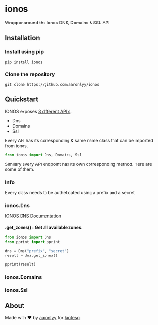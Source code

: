 # ionos
Wrapper around the Ionos DNS, Domains & SSL API

## Installation

### Install using pip

```
pip install ionos
```

### Clone the repository

```
git clone https://github.com/aaronlyy/ionos
```

## Quickstart

IONOS exposes [3 different API's](https://developer.hosting.ionos.de/docs).

- Dns
- Domains
- Ssl

Every API has its corresponding & same name class that can be imported from ionos.

```py
from ionos import Dns, Domains, Ssl
```

Similary every API endpoint has its own corresponding method. Here are some of them.

### Info

Every class needs to be autheticated using a prefix and a secret.

### ionos.Dns

[IONOS DNS Documentation](https://developer.hosting.ionos.de/docs/dns)

#### .get_zones() : Get all available zones.

```py
from ionos import Dns
from pprint import pprint

dns = Dns("prefix", "secret")
result = dns.get_zones()

pprint(result)

```

### ionos.Domains

### ionos.Ssl

## About

Made with ♥ by [aaronlyy](https://github.com/aaronlyy) for [krotesq](https://github.com/krotesq)

